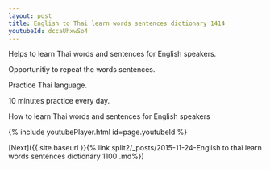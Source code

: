 ```yaml
---
layout: post
title: English to Thai learn words sentences dictionary 1414 
youtubeId: dccaUhxwSo4
---
```

 
 
Helps to learn Thai words and sentences for English speakers.

Opportunitiy to repeat the words sentences. 

Practice Thai language. 
 
10 minutes practice every day. 
 
How to learn Thai words and sentences for English speakers 
 
{% include youtubePlayer.html id=page.youtubeId %}
 
 
[Next]({{ site.baseurl }}{% link  split2/_posts/2015-11-24-English to thai learn words sentences dictionary 1100 .md%})
 
